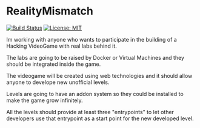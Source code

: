 # RealityMismatch

[![Build Status](https://travis-ci.com/ElChicoDePython/RealityMismatch.svg?branch=master)](https://travis-ci.com/ElChicoDePython/RealityMismatch)
[![License: MIT](https://img.shields.io/badge/License-MIT-yellow.svg)](https://opensource.org/licenses/MIT)

Im working with anyone who wants to participate in the building of a Hacking VideoGame with real labs behind it.

The labs are going to be raised by Docker or Virtual Machines and they should be integrated inside the game.

The videogame will be created using web technologies and it should allow anyone to develope new unofficial levels.

Levels are going to have an addon system so they could be installed to make the game grow infinitely.

All the levels should provide at least three "entrypoints" to let other developers use that entrypoint as a start point for the new developed level.

